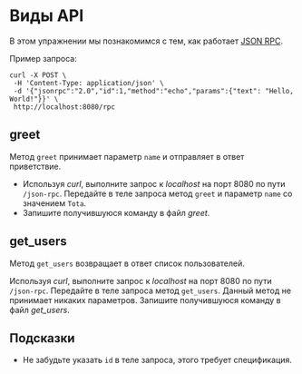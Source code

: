 # Виды API

В этом упражнении мы познакомимся с тем, как работает [JSON RPC](https://ru.wikipedia.org/wiki/JSON-RPC).

Пример запроса:

```
curl -X POST \
 -H 'Content-Type: application/json' \
 -d '{"jsonrpc":"2.0","id":1,"method":"echo","params":{"text": "Hello, World!"}}' \
 http://localhost:8080/rpc
```

## greet

Метод `greet` принимает параметр `name` и отправляет в ответ приветствие.

- Используя _curl_, выполните запрос к _localhost_ на порт 8080 по пути `/json-rpc`. Передайте в теле запроса метод `greet` и параметр `name` со значением `Tota`.
- Запишите получившуюся команду в файл _greet_.

## get_users

Метод `get_users` возвращает в ответ список пользователей.

Используя _curl_, выполните запрос к _localhost_ на порт 8080 по пути `/json-rpc`. Передайте в теле запроса метод `get_users`. Данный метод не принимает никаких параметров.
Запишите получившуюся команду в файл _get_users_.

## Подсказки

- Не забудьте указать `id` в теле запроса, этого требует спецификация.
